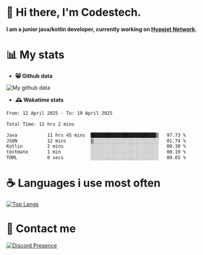 # 👋 Hi there, I'm Codestech.
**I am a junior java/kotlin developer, currently working on [Hypejet Network](https://github.com/Hypejet).**

# 📊 My stats
- **😸 Github data**

![My github data](https://github-readme-stats.vercel.app/api?username=Codestech1&count_private=true&include_all_commits=true&theme=codeSTACKr)

- **🕰️ Wakatime stats**
<!--START_SECTION:waka-->

```txt
From: 12 April 2025 - To: 19 April 2025

Total Time: 12 hrs 2 mins

Java           11 hrs 45 mins  ████████████████████████▒   97.73 %
JSON           12 mins         ▒░░░░░░░░░░░░░░░░░░░░░░░░   01.74 %
Kotlin         2 mins          ░░░░░░░░░░░░░░░░░░░░░░░░░   00.30 %
textmate       1 min           ░░░░░░░░░░░░░░░░░░░░░░░░░   00.19 %
TOML           0 secs          ░░░░░░░░░░░░░░░░░░░░░░░░░   00.05 %
```

<!--END_SECTION:waka-->

# ☕ Languages i use most often
[![Top Langs](https://github-readme-stats.vercel.app/api/top-langs/?username=Codestech1&layout=compact&langs_count=8&exclude_repo=window5000.github.io&theme=codeSTACKr)](https://github.com/anuraghazra/github-readme-stats)

# 💬 Contact me
[![Discord Presence](https://lanyard.cnrad.dev/api/650718742157852740)](https://discord.com/users/650718742157852740)
</br>
